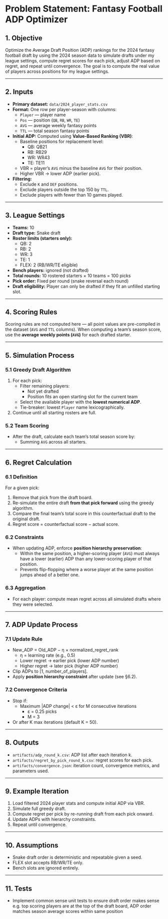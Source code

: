 # Problem Statement: Fantasy Football ADP Optimizer

## 1. Objective
Optimize the Average Draft Position (ADP) rankings for the 2024 fantasy football draft by using the 2024 season data to simulate drafts under my league settings, compute regret scores for each pick, adjust ADP based on regret, and repeat until convergence. The goal is to compute the real value of players across positions for my league settings.

---

## 2. Inputs
- **Primary dataset:** `data/2024_player_stats.csv`
- **Format:** One row per player-season with columns:
  - `Player` — player name
  - `Pos` — position (`QB`, `RB`, `WR`, `TE`)
  - `AVG` — average weekly fantasy points
  - `TTL` — total season fantasy points
- **Initial ADP:** Computed using **Value-Based Ranking (VBR)**:
  - Baseline positions for replacement level:
    - QB: QB21
    - RB: RB29
    - WR: WR43
    - TE: TE11
  - VBR = player’s `AVG` minus the baseline `AVG` for their position.
  - Higher VBR → lower ADP (earlier pick).
- **Filtering:**
  - Exclude `K` and `DEF` positions.
  - Exclude players outside the top 150 by `TTL`.
  - Exclude players with fewer than 10 games played.

---

## 3. League Settings
- **Teams:** 10
- **Draft type:** Snake draft
- **Roster limits (starters only):**
  - QB: 2
  - RB: 2
  - WR: 3
  - TE: 1
  - FLEX: 2 (RB/WR/TE eligible)
- **Bench players:** ignored (not drafted)
- **Total rounds:** 10 rostered starters × 10 teams = 100 picks
- **Pick order:** Fixed per round (snake reversal each round)
- **Draft eligibility:** Player can only be drafted if they fit an unfilled starting slot.

---

## 4. Scoring Rules
Scoring rules are not computed here — all point values are pre-compiled in the dataset (`AVG` and `TTL` columns).
When computing a team’s season score, use the **average weekly points (`AVG`)** for each drafted starter.

---

## 5. Simulation Process

### 5.1 Greedy Draft Algorithm
1. For each pick:
   - Filter remaining players:
     - Not yet drafted
     - Position fits an open starting slot for the current team
   - Select the available player with the **lowest numerical ADP**.
   - Tie-breaker: lowest `Player` name lexicographically.
2. Continue until all starting rosters are full.

### 5.2 Team Scoring
- After the draft, calculate each team’s total season score by:
  - Summing `AVG` across all starters.

---

## 6. Regret Calculation

### 6.1 Definition
For a given pick:
1. Remove that pick from the draft board.
2. Re-simulate the entire draft **from that pick forward** using the greedy algorithm.
3. Compare the final team’s total score in this counterfactual draft to the original draft.
4. Regret score = counterfactual score − actual score.

### 6.2 Constraints
- When updating ADP, enforce **position hierarchy preservation**:
  - Within the same position, a higher-scoring player (`AVG`) must always have a lower (earlier) ADP than any lower-scoring player of that position.
  - Prevents flip-flopping where a worse player at the same position jumps ahead of a better one.

### 6.3 Aggregation
- For each player: compute mean regret across all simulated drafts where they were selected.

---

## 7. ADP Update Process

### 7.1 Update Rule
- New_ADP = Old_ADP − η × normalized_regret_rank
  - η = learning rate (e.g., 0.5)
  - Lower regret → earlier pick (lower ADP number)
  - Higher regret → later pick (higher ADP number)
- Clip ADPs to [1, number_of_players].
- Apply **position hierarchy constraint** after update (see §6.2).

### 7.2 Convergence Criteria
- Stop if:
  - Maximum |ADP change| < ε for M consecutive iterations
    - ε = 0.25 picks
    - M = 3
- Or after K max iterations (default K = 50).

---

## 8. Outputs
- `artifacts/adp_round_k.csv`: ADP list after each iteration k.
- `artifacts/regret_by_pick_round_k.csv`: regret scores for each pick.
- `artifacts/convergence.json`: iteration count, convergence metrics, and parameters used.

---

## 9. Example Iteration
1. Load filtered 2024 player stats and compute initial ADP via VBR.
2. Simulate full greedy draft.
3. Compute regret per pick by re-running draft from each pick onward.
4. Update ADPs with hierarchy constraints.
5. Repeat until convergence.

---

## 10. Assumptions
- Snake draft order is deterministic and repeatable given a seed.
- FLEX slot accepts RB/WR/TE only.
- Bench slots are ignored entirely.

---

## 11. Tests
- Implement common sense unit tests to ensure draft order makes sense e.g. top scoring players are at the top of the draft board, ADP order matches season average scores within same position
